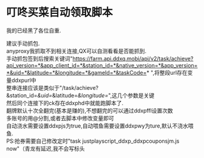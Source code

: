 # 叮咚买菜自动领取脚本
我的已经黑了各位自重.

建议手动抓包.    
anyproxy我抓取不到相关连接,QX可以自测看看是否能抓到.    
手动抓包签到后搜索关键词"https://farm.api.ddxq.mobi/api/v2/task/achieve?api_version=*&app_client_id=*&station_id=*&native_version=*&app_version=*&uid=*&latitude=*&longitude=*&gameId=*&taskCode=* ",将整段url存在变量ddxpurl中    
整串连接应该是类似于"/task/achieve?&station_id=*&uid=*&latitude=*&longitude=*",这几个参数是关键    
然后同个连接下的ck存在ddxphd中就能跑脚本了.    
翻牌默认十次全翻完(基本是赚的),不想翻完的可以通过ddxpffl设置次数    
多账号的用@分割,或者去脚本中修改变量即可      
自动浇水需要设置ddxpjs为true,自动喂鱼需要设置ddxpwy为ture,默认不浇水喂鱼.     
PS:抢券需要自己修改定时"task justplayscript_ddxp_ddxpcouponsjm.js now"（青龙有延迟,我不会写标头
